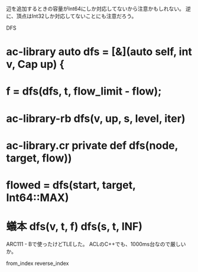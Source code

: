 
辺を追加するときの容量がInt64にしか対応してないから注意かもしれない。
逆に、頂点はInt32しか対応してないことにも注意だろう。

DFS
  # ac-library auto dfs = [&](auto self, int v, Cap up) {
  #                 f = dfs(dfs, t, flow_limit - flow);
  # ac-library-rb dfs(v, up, s, level, iter)
  # ac-library.cr private def dfs(node, target, flow))
  #               flowed = dfs(start, target, Int64::MAX)
  # 蟻本 dfs(v, t, f) dfs(s, t, INF)

ARC111 - Bで使ったけどTLEした。
ACLのC++でも、1000ms台なので厳しいか。

from_index
reverse_index
